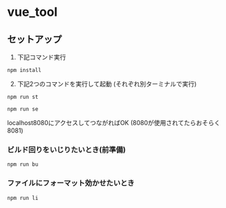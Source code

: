 # vue_tool

## セットアップ
1. 下記コマンド実行
```
npm install
```
2. 下記2つのコマンドを実行して起動
(それぞれ別ターミナルで実行)
```
npm run st
```

```
npm run se
```

localhost8080にアクセスしてつながればOK
(8080が使用されてたらおそらく8081)

### ビルド回りをいじりたいとき(前準備)
```
npm run bu
```

### ファイルにフォーマット効かせたいとき
```
npm run li
```

